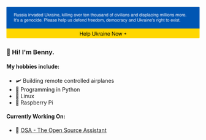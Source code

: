 [![Stand With Ukraine](https://raw.githubusercontent.com/vshymanskyy/StandWithUkraine/main/banner2-direct.svg)](https://vshymanskyy.github.io/StandWithUkraine)

### 👋 Hi! I'm Benny. 
#### My hobbies include:
- 🛩️ Building remote controlled airplanes
- 🐍 Programming in Python
- 🐧 Linux
- 🥧 Raspberry Pi

#### Currently Working On:
- 💬 [OSA - The Open Source Assistant]()

<!--
**BennyThePythonCoder/BennyThePythonCoder** is a ✨ _special_ ✨ repository because its `README.md` (this file) appears on your GitHub profile.

Here are some ideas to get you started:

- 🔭 I’m currently working on ...
- 🌱 I’m currently learning ...
- 👯 I’m looking to collaborate on ...
- 🤔 I’m looking for help with ...
- 💬 Ask me about ...
- 📫 How to reach me: ...
- 😄 Pronouns: ...
- ⚡ Fun fact: ...
-->
